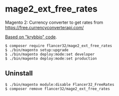 # mage2_ext_free_rates

Magento 2: Currency converter to get rates from https://free.currencyconverterapi.com/

[Based on "krybbio" code](https://magento.stackexchange.com/a/228671/33058). 

```
$ composer require flancer32/mage2_ext_free_rates
$ ./bin/magento setup:upgrade
$ ./bin/magento deploy:mode:set developer
$ ./bin/magento deploy:mode:set production
```

## Uninstall

```
$ ./bin/magento module:disable Flancer32_FreeRates
$ composer remove flancer32/mage2_ext_free_rates
```
